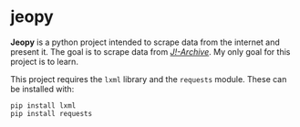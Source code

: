 # jeopy

**Jeopy** is a python project intended to scrape data from the internet and present it. The goal is to scrape data from [*J!-Archive*](http://j-archive.com/).
My only goal for this project is to learn.

This project requires the ```lxml``` library and the ```requests``` module. These can be installed with:

```
pip install lxml
pip install requests
```